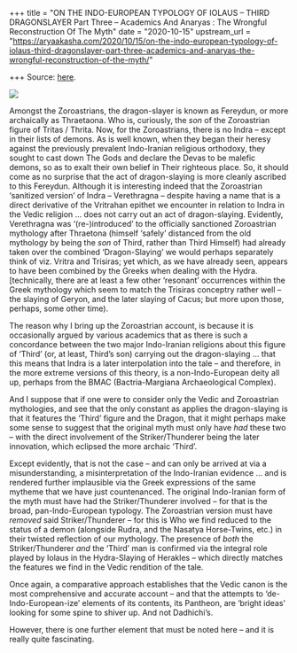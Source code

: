 +++
title = "ON THE INDO-EUROPEAN TYPOLOGY OF IOLAUS – THIRD DRAGONSLAYER  Part Three – Academics And Anaryas : The Wrongful Reconstruction Of The Myth"
date = "2020-10-15"
upstream_url = "https://aryaakasha.com/2020/10/15/on-the-indo-european-typology-of-iolaus-third-dragonslayer-part-three-academics-and-anaryas-the-wrongful-reconstruction-of-the-myth/"

+++
Source: [here](https://aryaakasha.com/2020/10/15/on-the-indo-european-typology-of-iolaus-third-dragonslayer-part-three-academics-and-anaryas-the-wrongful-reconstruction-of-the-myth/).

![](https://aryaakasha.files.wordpress.com/2020/10/cpr9vfpwgauvh3c.jpg?w=1024)

Amongst the Zoroastrians, the dragon-slayer is known as Fereydun, or
more archaically as Thraetaona. Who is, curiously, the *son* of the
Zoroastrian figure of Tritas / Thrita. Now, for the Zoroastrians, there
is no Indra – except in their lists of demons. As is well known, when
they began their heresy against the previously prevalent Indo-Iranian
religious orthodoxy, they sought to cast down The Gods and declare the
Devas to be malefic demons, so as to exalt their own belief in Their
righteous place. So, it should come as no surprise that the act of
dragon-slaying is more cleanly ascribed to this Fereydun. Although it is
interesting indeed that the Zoroastrian ‘sanitized version’ of Indra –
Verethragna – despite having a name that is a direct derivative of the
Vritrahan epithet we encounter in relation to Indra in the Vedic
religion … does not carry out an act of dragon-slaying. Evidently,
Verethragna was ‘(re-)introduced’ to the officially sanctioned
Zoroastrian mythology after Thraetona (himself ‘safely’ distanced from
the old mythology by being the *son* of Third, rather than Third
Himself) had already taken over the combined ‘Dragon-Slaying’ we would
perhaps separately think of viz. Vritra and Trisiras; yet which, as we
have already seen, appears to have been combined by the Greeks when
dealing with the Hydra. \[technically, there are at least a few other
‘resonant’ occurrences within the Greek mythology which seem to match
the Trisiras conceptry rather well – the slaying of Geryon, and the
later slaying of Cacus; but more upon those, perhaps, some other time).

The reason why I bring up the Zoroastrian account, is because it is
occasionally argued by various academics that as there is such a
concordance between the two major Indo-Iranian religions about this
figure of ‘Third’ (or, at least, Third’s son) carrying out the
dragon-slaying … that this means that Indra is a later interpolation
into the tale – and therefore, in the more extreme versions of this
theory, is a non-Indo-European deity all up, perhaps from the BMAC
(Bactria-Margiana Archaeological Complex).

And I suppose that if one were to consider only the Vedic and
Zoroastrian mythologies, and see that the only constant as applies the
dragon-slaying is that it features the ‘Third’ figure and the Dragon,
that it might perhaps make some sense to suggest that the original myth
must only have *had* these two – with the direct involvement of the
Striker/Thunderer being the later innovation, which eclipsed the more
archaic ‘Third’.

Except evidently, that is not the case – and can only be arrived at via
a misunderstanding, a misinterpretation of the Indo-Iranian evidence …
and is rendered further implausible via the Greek expressions of the
same mytheme that we have just countenanced. The original Indo-Iranian
form of the myth must have had the Striker/Thunderer involved – for that
is the broad, pan-Indo-European typology. The Zoroastrian version must
have *removed* said Striker/Thunderer – for this is Who we find reduced
to the status of a demon (alongside Rudra, and the Nasatya Horse-Twins,
etc.) in their twisted reflection of our mythology. The presence of
*both* the Striker/Thunderer *and* the ‘Third’ man is confirmed via the
integral role played by Iolaus in the Hydra-Slaying of Herakles – which
directly matches the features we find in the Vedic rendition of the
tale.

Once again, a comparative approach establishes that the Vedic canon is
the most comprehensive and accurate account – and that the attempts to
‘de-Indo-European-ize’ elements of its contents, its Pantheon, are
‘bright ideas’ looking for some spine to shiver up. And not Dadhichi’s.

However, there is one further element that must be noted here – and it
is really quite fascinating.
